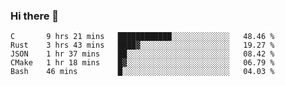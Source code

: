 ### Hi there 👋

<!--
**WShiBin/WShiBin** is a ✨ _special_ ✨ repository because its `README.md` (this file) appears on your GitHub profile.

Here are some ideas to get you started:

- 🔭 I’m currently working on ...
- 🌱 I’m currently learning ...
- 👯 I’m looking to collaborate on ...
- 🤔 I’m looking for help with ...
- 💬 Ask me about ...
- 📫 How to reach me: ...
- 😄 Pronouns: ...
- ⚡ Fun fact: ...
-->

<!--START_SECTION:waka-->
```text
C       9 hrs 21 mins   ████████████░░░░░░░░░░░░░   48.46 % 
Rust    3 hrs 43 mins   ████▓░░░░░░░░░░░░░░░░░░░░   19.27 % 
JSON    1 hr 37 mins    ██░░░░░░░░░░░░░░░░░░░░░░░   08.42 % 
CMake   1 hr 18 mins    █▓░░░░░░░░░░░░░░░░░░░░░░░   06.79 % 
Bash    46 mins         █░░░░░░░░░░░░░░░░░░░░░░░░   04.03 % 
```
<!--END_SECTION:waka-->
